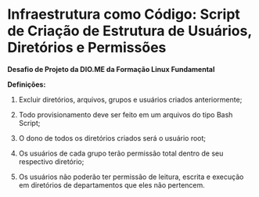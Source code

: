 # Infraestrutura como Código: Script de Criação de Estrutura de Usuários, Diretórios e Permissões

**Desafio de Projeto da DIO.ME da Formação Linux Fundamental**

**Definições:**

1. Excluir diretórios, arquivos, grupos e usuários criados anteriormente;
 
2. Todo provisionamento deve ser feito em um arquivos do tipo Bash Script;
 
3. O dono de todos os diretórios criados será o usuário root;
 
4. Os usuários de cada grupo terão permissão total dentro de seu respectivo diretório;
 
5. Os usuários não poderão ter permissão de leitura, escrita e execução em diretórios de departamentos que eles não pertencem.
